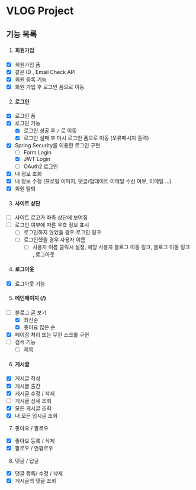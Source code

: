 # VLOG Project

## 기능 목록

1. #### 회원가입  
- [X] 회원가입 폼
- [X] 같은 ID , Email Check API
- [X] 회원 등록 기능
- [X] 회원 가입 후 로그인 폼으로 이동

2. #### 로그인
- [X] 로그인 폼
- [X] 로그인 기능
  - [X] 로그인 성공 후 ```/``` 로 이동
  - [X] 로그인 실패 후 다시 로그인 폼으로 이동 (오류메시지 출력)
- [X] Spring Security를 이용한 로그인 구현
  - [ ] Form Login
  - [X] JWT Login
  - [ ] OAuth2 로그인
- [X] 내 정보 조회
- [X] 내 정보 수정 (프로필 이미지, 댓글/업데이트 이메일 수신 여부, 이메일 ...)
- [X] 회원 탈퇴

3. #### 사이트 상단
- [ ] 사이트 로고가 좌측 상단에 보여짐
- [ ] 로그인 여부에 따른 우측 정보 표시
    - [ ] 로그인하지 않았을 경우 로그인 링크
    - [ ] 로그인했을 경우 사용자 이름
      - [ ] 사용자 이름 클릭시 설정, 해당 사용자 블로그 이동 링크, 블로그 이동 링크 , 로그아웃
      
4. #### 로그이웃
- [X] 로그아웃 기능

5. #### 메인페이지 (/)
- [ ] 블로그 글 보기
  - [X] 최신순
  - [X] 좋아요 많은 순
- [X] 페이징 처리 또는 무한 스크롤 구현
- [ ] 검색 기능
  - [ ] 제목  
  
6. #### 게시글
- [X] 게시글 작성
- [X] 게시글 출간
- [X] 게시글 수정 / 삭제
- [ ] 게시글 상세 조회
- [X] 모든 게시글 조회
- [X] 내 모든 임시글 조회    

7. 좋아요 / 팔로우
- [X] 좋아요 등록 / 삭제
- [X] 팔로우 / 언팔로우

8. 댓글 / 답글
- [X] 댓글 등록/ 수정 / 삭제
- [X] 게시글의 댓글 조회